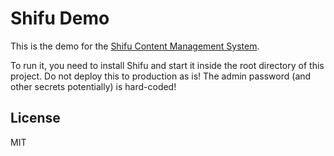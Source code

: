 # Shifu Demo

This is the demo for the [Shifu Content Management System](https://github.com/emvi/shifu).

To run it, you need to install Shifu and start it inside the root directory of this project. Do not deploy this to production as is! The admin password (and other secrets potentially) is hard-coded!

## License

MIT
